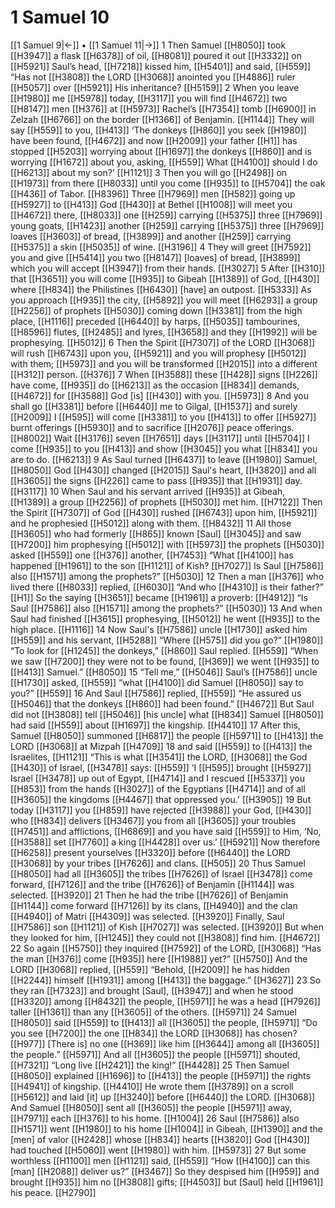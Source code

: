 # 1 Samuel 10
[[1 Samuel 9|←]] • [[1 Samuel 11|→]]
1 Then Samuel [[H8050]] took [[H3947]] a flask [[H6378]] of oil, [[H8081]] poured it out [[H3332]] on [[H5921]] Saul’s head, [[H7218]] kissed him, [[H5401]] and said, [[H559]] “Has not [[H3808]] the LORD [[H3068]] anointed you [[H4886]] ruler [[H5057]] over [[H5921]] His inheritance? [[H5159]] 
2 When you leave [[H1980]] me [[H5978]] today, [[H3117]] you will find [[H4672]] two [[H8147]] men [[H376]] at [[H5973]] Rachel’s [[H7354]] tomb [[H6900]] in Zelzah [[H6766]] on the border [[H1366]] of Benjamin. [[H1144]] They will say [[H559]] to you, [[H413]] ‘The donkeys [[H860]] you seek [[H1980]] have been found, [[H4672]] and now [[H2009]] your father [[H1]] has stopped [[H5203]] worrying about [[H1697]] the donkeys [[H860]] and is worrying [[H1672]] about you,  asking, [[H559]] What [[H4100]] should I do [[H6213]] about my son?’ [[H1121]] 
3 Then you will go [[H2498]] on [[H1973]] from there [[H8033]] until you come [[H935]] to [[H5704]] the oak [[H436]] of Tabor. [[H8396]] Three [[H7969]] men [[H582]] going up [[H5927]] to [[H413]] God [[H430]] at Bethel [[H1008]] will meet you [[H4672]] there, [[H8033]] one [[H259]] carrying [[H5375]] three [[H7969]] young goats, [[H1423]] another [[H259]] carrying [[H5375]] three [[H7969]] loaves [[H3603]] of bread, [[H3899]] and another [[H259]] carrying [[H5375]] a skin [[H5035]] of wine. [[H3196]] 
4 They will greet [[H7592]] you  and give [[H5414]] you  two [[H8147]] [loaves] of bread, [[H3899]] which you will accept [[H3947]] from their hands. [[H3027]] 
5 After [[H310]] that [[H3651]] you will come [[H935]] to Gibeah [[H1389]] of God, [[H430]] where [[H834]] the Philistines [[H6430]] [have] an outpost. [[H5333]] As you approach [[H935]] the city, [[H5892]] you will meet [[H6293]] a group [[H2256]] of prophets [[H5030]] coming down [[H3381]] from the high place, [[H1116]] preceded [[H6440]] by harps, [[H5035]] tambourines, [[H8596]] flutes, [[H2485]] and lyres, [[H3658]] and they [[H1992]] will be prophesying. [[H5012]] 
6 Then the Spirit [[H7307]] of the LORD [[H3068]] will rush [[H6743]] upon you, [[H5921]] and you will prophesy [[H5012]] with them; [[H5973]] and you will be transformed [[H2015]] into a different [[H312]] person. [[H376]] 
7 When [[H3588]] these [[H428]] signs [[H226]] have come, [[H935]] do [[H6213]] as the occasion [[H834]] demands, [[H4672]] for [[H3588]] God [is] [[H430]] with you. [[H5973]] 
8 And you shall go [[H3381]] before [[H6440]] me to Gilgal, [[H1537]] and surely [[H2009]] I [[H595]] will come [[H3381]] to you [[H413]] to offer [[H5927]] burnt offerings [[H5930]] and to sacrifice [[H2076]] peace offerings. [[H8002]] Wait [[H3176]] seven [[H7651]] days [[H3117]] until [[H5704]] I come [[H935]] to you [[H413]] and show [[H3045]] you  what [[H834]] you are to do. [[H6213]] 
9 As Saul turned [[H6437]] to leave [[H1980]] Samuel, [[H8050]] God [[H430]] changed [[H2015]] Saul's heart, [[H3820]] and all [[H3605]] the signs [[H226]] came to pass [[H935]] that [[H1931]] day. [[H3117]] 
10 When Saul and his servant arrived [[H935]] at Gibeah, [[H1389]] a group [[H2256]] of prophets [[H5030]] met him. [[H7122]] Then the Spirit [[H7307]] of God [[H430]] rushed [[H6743]] upon him, [[H5921]] and he prophesied [[H5012]] along with them. [[H8432]] 
11 All those [[H3605]] who had formerly [[H865]] known [Saul] [[H3045]] and saw [[H7200]] him prophesying [[H5012]] with [[H5973]] the prophets [[H5030]] asked [[H559]] one [[H376]] another, [[H7453]] “What [[H4100]] has happened [[H1961]] to the son [[H1121]] of Kish? [[H7027]] Is Saul [[H7586]] also [[H1571]] among the prophets?” [[H5030]] 
12 Then a man [[H376]] who lived there [[H8033]] replied, [[H6030]] “And who [[H4310]] is their father?” [[H1]] So the saying [[H3651]] became [[H1961]] a proverb: [[H4912]] “Is Saul [[H7586]] also [[H1571]] among the prophets?” [[H5030]] 
13 And when Saul had finished [[H3615]] prophesying, [[H5012]] he went [[H935]] to the high place. [[H1116]] 
14 Now Saul's [[H7586]] uncle [[H1730]] asked him [[H559]] and his servant, [[H5288]] “Where [[H575]] did you go?” [[H1980]] “To look for [[H1245]] the donkeys,” [[H860]] Saul replied. [[H559]] “When we saw [[H7200]] they were not to be found, [[H369]] we went [[H935]] to [[H413]] Samuel.” [[H8050]] 
15 “Tell me,” [[H5046]] Saul’s [[H7586]] uncle [[H1730]] asked, [[H559]] “what [[H4100]] did Samuel [[H8050]] say to you?” [[H559]] 
16 And Saul [[H7586]] replied, [[H559]] “He assured us [[H5046]] that the donkeys [[H860]] had been found.” [[H4672]] But Saul did not [[H3808]] tell [[H5046]] [his uncle]  what [[H834]] Samuel [[H8050]] had said [[H559]] about [[H1697]] the kingship. [[H4410]] 
17 After this, Samuel [[H8050]] summoned [[H6817]] the people [[H5971]] to [[H413]] the LORD [[H3068]] at Mizpah [[H4709]] 
18 and said [[H559]] to [[H413]] the Israelites, [[H1121]] “This is what [[H3541]] the LORD, [[H3068]] the God [[H430]] of Israel, [[H3478]] says: [[H559]] ‘I [[H595]] brought [[H5927]] Israel [[H3478]] up out of Egypt, [[H4714]] and I rescued [[H5337]] you [[H853]] from the hands [[H3027]] of the Egyptians [[H4714]] and of all [[H3605]] the kingdoms [[H4467]] that oppressed you.’ [[H3905]] 
19 But today [[H3117]] you [[H859]] have rejected [[H3988]] your God, [[H430]] who [[H834]] delivers [[H3467]] you  from all [[H3605]] your troubles [[H7451]] and afflictions, [[H6869]] and you have said [[H559]] to Him,  ‘No, [[H3588]] set [[H7760]] a king [[H4428]] over us.’ [[H5921]] Now therefore [[H6258]] present yourselves [[H3320]] before [[H6440]] the LORD [[H3068]] by your tribes [[H7626]] and clans. [[H505]] 
20 Thus Samuel [[H8050]] had all [[H3605]] the tribes [[H7626]] of Israel [[H3478]] come forward, [[H7126]] and the tribe [[H7626]] of Benjamin [[H1144]] was selected. [[H3920]] 
21 Then he had the tribe [[H7626]] of Benjamin [[H1144]] come forward [[H7126]] by its clans, [[H4940]] and the clan [[H4940]] of Matri [[H4309]] was selected. [[H3920]] Finally, Saul [[H7586]] son [[H1121]] of Kish [[H7027]] was selected. [[H3920]] But when they looked for him, [[H1245]] they could not [[H3808]] find him. [[H4672]] 
22 So again [[H5750]] they inquired [[H7592]] of the LORD, [[H3068]] “Has the man [[H376]] come [[H935]] here [[H1988]] yet?” [[H5750]] And the LORD [[H3068]] replied, [[H559]] “Behold, [[H2009]] he has hidden [[H2244]] himself [[H1931]] among [[H413]] the baggage.” [[H3627]] 
23 So they ran [[H7323]] and brought [Saul], [[H3947]] and when he stood [[H3320]] among [[H8432]] the people, [[H5971]] he was a head [[H7926]] taller [[H1361]] than any [[H3605]] of the others. [[H5971]] 
24 Samuel [[H8050]] said [[H559]] to [[H413]] all [[H3605]] the people, [[H5971]] “Do you see [[H7200]] the one [[H834]] the LORD [[H3068]] has chosen? [[H977]] [There is] no one [[H369]] like him [[H3644]] among all [[H3605]] the people.” [[H5971]] And all [[H3605]] the people [[H5971]] shouted, [[H7321]] “Long live [[H2421]] the king!” [[H4428]] 
25 Then Samuel [[H8050]] explained [[H1696]] to [[H413]] the people [[H5971]] the rights [[H4941]] of kingship. [[H4410]] He wrote them [[H3789]] on a scroll [[H5612]] and laid [it] up [[H3240]] before [[H6440]] the LORD. [[H3068]] And Samuel [[H8050]] sent all [[H3605]] the people [[H5971]] away, [[H7971]] each [[H376]] to his home. [[H1004]] 
26 Saul [[H7586]] also [[H1571]] went [[H1980]] to his home [[H1004]] in Gibeah, [[H1390]] and the [men] of valor [[H2428]] whose [[H834]] hearts [[H3820]] God [[H430]] had touched [[H5060]] went [[H1980]] with him. [[H5973]] 
27 But some worthless [[H1100]] men [[H1121]] said, [[H559]] “How [[H4100]] can this [man] [[H2088]] deliver us?” [[H3467]] So they despised him [[H959]] and brought [[H935]] him  no [[H3808]] gifts; [[H4503]] but [Saul] held [[H1961]] his peace. [[H2790]] 
